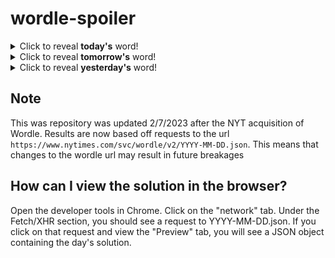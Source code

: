 # wordle-spoiler

<details>
  <summary>Click to reveal <b>today's</b> word!</summary>
  <br>
  <b> witch </b>
</details>

<details>
  <summary>Click to reveal <b>tomorrow's</b> word!</summary>
  <br>
  <b> slang </b>
</details>

<details>
  <summary>Click to reveal <b>yesterday's</b> word!</summary>
  <br>
  <b> brown </b>
</details>

## Note
This was repository was updated 2/7/2023 after the NYT acquisition of Wordle. Results are now based off requests to the url `https://www.nytimes.com/svc/wordle/v2/YYYY-MM-DD.json`. This means that changes to the wordle url may result in future breakages

## How can I view the solution in the browser?
Open the developer tools in Chrome. Click on the "network" tab. Under the Fetch/XHR section, you should see a request to YYYY-MM-DD.json. If you click on that request and view the "Preview" tab, you will see a JSON object containing the day's solution.